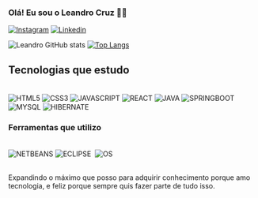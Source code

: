 ### Olá! Eu sou o Leandro Cruz 👋🏾


[![Instagram](https://img.shields.io/badge/Instagram-E4405F?style=for-the-badge&logo=instagram&logoColor=white)]()
[![Linkedin](https://img.shields.io/badge/LinkedIn-0077B5?style=for-the-badge&logo=linkedin&logoColor=white)](https://www.linkedin.com/in/leandro-cruz-dev)

![Leandro GitHub stats](https://github-readme-stats.vercel.app/api?username=LeandroMeca&show_icons=true&theme=radical)
[![Top Langs](https://github-readme-stats.vercel.app/api/top-langs/?username=LeandroMeca)](https://github.com/anuraghazra/github-readme-stats)

## Tecnologias que estudo

<div style="display: inline_block"><br/>
    <img align="center" src="https://img.shields.io/badge/HTML5-E34F26?style=for-the-badge&logo=html5&logoColor=white" alt="HTML5"/>
    <img align="center" src="https://img.shields.io/badge/CSS3-1572B6?style=for-the-badge&logo=css3&logoColor=white" alt="CSS3"/>
    <img align="center" src="https://img.shields.io/badge/JavaScript-323330?style=for-the-badge&logo=javascript&logoColor=F7DF1E" alt="JAVASCRIPT"/>
    <img align="center" src="https://img.shields.io/badge/React-20232A?style=for-the-badge&logo=react&logoColor=61DAFB" alt="REACT"/>
    <img align="center" src="https://img.shields.io/badge/Java-ED8B00?style=for-the-badge&logo=openjdk&logoColor=white" alt="JAVA"/>
    <img align="center" src="https://img.shields.io/badge/Spring-6DB33F?style=for-the-badge&logo=spring&logoColor=white" alt="SPRINGBOOT"/>
    <img align="center" src="https://img.shields.io/badge/MySQL-00000F?style=for-the-badge&logo=mysql&logoColor=white" alt="MYSQL"/>
    <img align="center" src="https://img.shields.io/badge/Hibernate-59666C?style=for-the-badge&logo=Hibernate&logoColor=white" alt="HIBERNATE"/>
    <img align="center" src="" alt=""/>
    
</div>

### Ferramentas que utilizo

<div style="display: inline_block"><br>
    <img align="center" src="https://img.shields.io/badge/apache%20netbeans-1B6AC6?style=for-the-badge&logo=apache%20netbeans%20IDE&logoColor=white" alt="NETBEANS"/>
    <img align="center" src="https://img.shields.io/badge/Eclipse-2C2255?style=for-the-badge&logo=eclipse&logoColor=white" alt="ECLIPSE"/>
    <img align="center" src="https://img.shields.io/badge/React,%20Html5,%20Css3,%20Javascript-VSCode-1f425f.svg" alt=""/>
    <img align="center" src="https://img.shields.io/badge/Windows-0078D6?style=for-the-badge&logo=windows&logoColor=white" alt="OS"/>
</div><br/>

Expandindo o máximo que posso para adquirir conhecimento porque amo tecnologia, e feliz porque sempre quis fazer parte de tudo isso.
